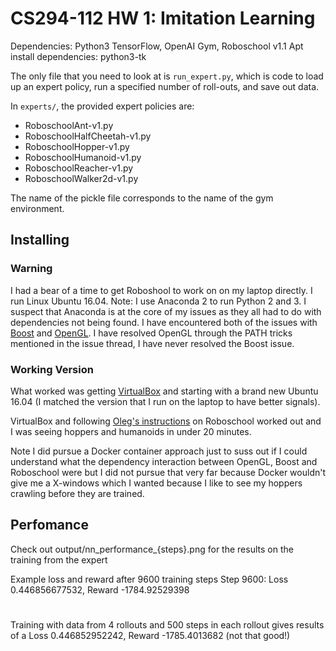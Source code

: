 # CS294-112 HW 1: Imitation Learning

Dependencies: Python3 TensorFlow, OpenAI Gym, Roboschool v1.1
Apt install dependencies: python3-tk

The only file that you need to look at is `run_expert.py`, which is code to load up an expert policy, run a specified number of roll-outs, and save out data.

In `experts/`, the provided expert policies are:
* RoboschoolAnt-v1.py
* RoboschoolHalfCheetah-v1.py
* RoboschoolHopper-v1.py
* RoboschoolHumanoid-v1.py
* RoboschoolReacher-v1.py
* RoboschoolWalker2d-v1.py

The name of the pickle file corresponds to the name of the gym environment.

## Installing
### Warning
I had a bear of a time to get Roboshool to work on on my laptop directly. I run Linux Ubuntu 16.04. Note: I use Anaconda 2 to run Python 2 and 3. I suspect that Anaconda is at the core of my issues as they all had to do with dependencies not being found. I have encountered both of the issues with [Boost](https://github.com/openai/roboschool/issues/23) and [OpenGL](https://github.com/openai/roboschool/issues/15). I have resolved OpenGL through the PATH tricks mentioned in the issue thread, I have never resolved the Boost issue. 

### Working Version
What worked was getting [VirtualBox](https://www.virtualbox.org/) and starting with a brand new Ubuntu 16.04 (I matched the version that I run on the laptop to have better signals).

VirtualBox and following [Oleg's instructions](https://github.com/openai/roboschool) on Roboschool worked out and I was seeing hoppers and humanoids in under 20 minutes.

Note I did pursue a Docker container approach just to suss out if I could understand what the dependency interaction between OpenGL, Boost and Roboschool were but I did not pursue that very far because Docker wouldn't give me a X-windows which I wanted because I like to see my hoppers crawling before they are trained.

## Perfomance
Check out output/nn_performance_{steps}.png for the results on the training from
the expert

Example loss and reward after 9600 training steps
Step 9600: Loss 0.446856677532, Reward -1784.92529398
#

Training with data from 4 rollouts and 500 steps in each rollout gives results of
a Loss 0.446852952242, Reward -1785.4013682 (not that good!)

